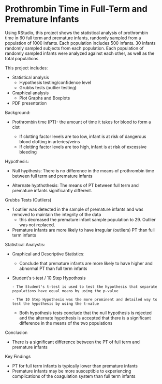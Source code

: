 ﻿# Prothrombin Time in Full-Term and Premature Infants
 
Using RStudio, this project shows the statistical analysis of prothrombin time in 60 full term and premature infants, randomly sampled from a population of 1000 infants. Each population includes 500 infants. 30 infants randomly sampled subjects from each population. Each population of randomly sampled infants were analyzed against each other, as well as the total populations.
 
This project includes:
  - Statistical analysis
     - Hypothesis testing/confidence level
     - Grubbs tests (outlier testing)
  - Graphical analysis
     - Plot Graphs and Boxplots
 - PDF presentation
 
Background:   

 -  Prothrombin time (PT)- the amount of time it takes for blood to form a clot
   
     - If clotting factor levels are too low, infant is at risk of dangerous blood clotting in arteries/veins
     - If clotting factor levels are too high, infant is at risk of excessive bleeding
    
Hypothesis:

 - Null hypthesis: There is no difference in the means of prothrombin time between full term and premature infants
  
  - Alternate hypthothesis: The means of PT between full term and premature infants significantly different.

Grubbs Tests (Outliers)
- 1 outlier was detected in the sample of premature infants and was removed to maintain the integrity of the data
  - this decreased the premature infant sample population to 29. Outlier was not replaced.
- Premature infants are more likely to have irregular (outliers) PT than full term infants

Statistical Analystis:

- Graphical and Descriptive Statistics:

     -  Conclude that premature infants are more likely to have higher and abnormal PT than full term infants

- Student's t-test / 10 Step Hypothosis

      - The Student's t-test is used to test the hypothesis that separate populations have equal means by using the p-value
      
      - The 10 Step Hypothesis was the more prominent and detailed way to test the hypothesis by using the t-value
      
     -  Both hypothesis tests conclude that the null hypothesis is rejected and the alternate hypothesis is accepted that there is a significant difference in the means of the two populations

Conclusion 
 - There is a significant difference between the PT of full term and premature infants

Key Findings
- PT for full term infants is typically lower than premature infants
- Premature infants may be more susceptible to experiencing complications of the coagulation system than full term infants
 

